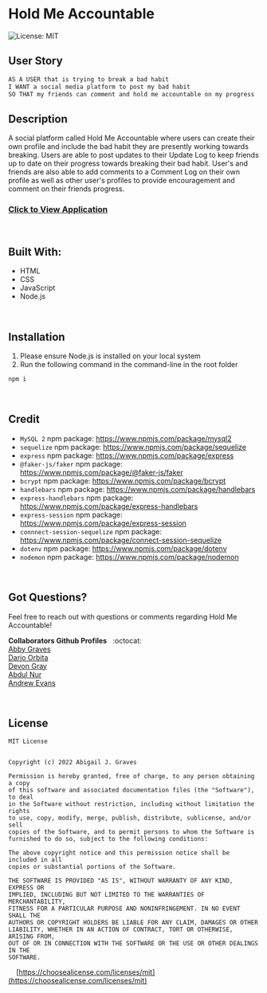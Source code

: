 # Hold Me Accountable

![License: MIT](https://img.shields.io/badge/License-MIT-20A7FF.svg)

## **User Story**
```md
AS A USER that is trying to break a bad habit
I WANT a social media platform to post my bad habit
SO THAT my friends can comment and hold me accountable on my progress
```

## **Description**
A social platform called Hold Me Accountable where users can create their own profile and include the bad habit they are presently working towards breaking. Users are able to post updates to their Update Log to keep friends up to date on their progress towards breaking their bad habit. User's and friends are also able to add comments to a Comment Log on their own profile as well as other user's profiles to provide encouragement and comment on their friends progress.

### [Click to View Application](https://afternoon-depths-64455.herokuapp.com/)

<br/>

<img src=""/>

<br/>

## **Built With:**
  + HTML
  + CSS
  + JavaScript
  + Node.js

<br/>

## **Installation** 
1. Please ensure Node.js is installed on your local system
2. Run the following command in the command-line in the root folder 

```md
npm i
```

<br/>

## **Credit**
  + `MySQL 2` npm package: https://www.npmjs.com/package/mysql2
  + `sequelize` npm package: https://www.npmjs.com/package/sequelize
  + `express` npm package: https://www.npmjs.com/package/express
  + `@faker-js/faker` npm package: https://www.npmjs.com/package/@faker-js/faker
  + `bcrypt` npm package: https://www.npmjs.com/package/bcrypt
  + `handlebars` npm package: https://www.npmjs.com/package/handlebars
  + `express-handlebars` npm package: https://www.npmjs.com/package/express-handlebars
  + `express-session` npm package: https://www.npmjs.com/package/express-session
  + `connnect-session-sequelize` npm package: https://www.npmjs.com/package/connect-session-sequelize
  + `dotenv` npm package: https://www.npmjs.com/package/dotenv
  + `nodemon` npm package: https://www.npmjs.com/package/nodemon

<br/>

## **Got Questions?**
Feel free to reach out with questions or comments regarding Hold Me Accountable! 

**Collaborators Github Profiles** &nbsp; :octocat:
<br/>
[Abby Graves](https://github.com/abbygraves)<br/>
[Dario Orbita](https://github.com/DarioOrbita)<br/>
[Devon Gray](https://github.com/graydevon)<br/>
[Abdul Nur](https://github.com/KDPG13)<br/>
[Andrew Evans](https://github.com/SpookyAura7)

<br/>

## **License**
```
MIT License


Copyright (c) 2022 Abigail J. Graves

Permission is hereby granted, free of charge, to any person obtaining a copy
of this software and associated documentation files (the "Software"), to deal
in the Software without restriction, including without limitation the rights
to use, copy, modify, merge, publish, distribute, sublicense, and/or sell
copies of the Software, and to permit persons to whom the Software is
furnished to do so, subject to the following conditions:

The above copyright notice and this permission notice shall be included in all
copies or substantial portions of the Software.

THE SOFTWARE IS PROVIDED "AS IS", WITHOUT WARRANTY OF ANY KIND, EXPRESS OR
IMPLIED, INCLUDING BUT NOT LIMITED TO THE WARRANTIES OF MERCHANTABILITY,
FITNESS FOR A PARTICULAR PURPOSE AND NONINFRINGEMENT. IN NO EVENT SHALL THE
AUTHORS OR COPYRIGHT HOLDERS BE LIABLE FOR ANY CLAIM, DAMAGES OR OTHER
LIABILITY, WHETHER IN AN ACTION OF CONTRACT, TORT OR OTHERWISE, ARISING FROM,
OUT OF OR IN CONNECTION WITH THE SOFTWARE OR THE USE OR OTHER DEALINGS IN THE
SOFTWARE.
```

&nbsp;&nbsp;&nbsp; [https://choosealicense.com/licenses/mit](https://choosealicense.com/licenses/mit)
